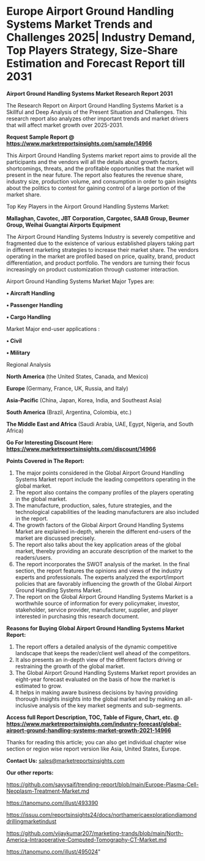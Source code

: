 # Europe Airport Ground Handling Systems Market Trends and Challenges 2025| Industry Demand, Top Players Strategy, Size-Share Estimation and Forecast Report till 2031

<strong>Airport Ground Handling Systems Market Research Report 2031</strong>

The Research Report on Airport Ground Handling Systems Market is a Skillful and Deep Analysis of the Present Situation and Challenges. This research report also analyzes other important trends and market drivers that will affect market growth over 2025-2031.

<strong>Request Sample Report @ <a href=https://www.marketreportsinsights.com/sample/14966>https://www.marketreportsinsights.com/sample/14966</a></strong>

This Airport Ground Handling Systems market report aims to provide all the participants and the vendors will all the details about growth factors, shortcomings, threats, and the profitable opportunities that the market will present in the near future. The report also features the revenue share, industry size, production volume, and consumption in order to gain insights about the politics to contest for gaining control of a large portion of the market share.

Top Key Players in the Airport Ground Handling Systems Market:

<strong>Mallaghan, Cavotec, JBT Corporation, Cargotec, SAAB Group, Beumer Group, Weihai Guangtai Airports Equipment</strong>

The Airport Ground Handling Systems Industry is severely competitive and fragmented due to the existence of various established players taking part in different marketing strategies to increase their market share. The vendors operating in the market are profiled based on price, quality, brand, product differentiation, and product portfolio. The vendors are turning their focus increasingly on product customization through customer interaction.

Airport Ground Handling Systems Market Major Types are:

<strong>• Aircraft Handling

• Passenger Handling

• Cargo Handling</strong>

Market Major end-user applications :

<strong>• Civil

• Military</strong>

Regional Analysis

</u><strong><b>North America</b></strong> (the United States, Canada, and Mexico)

<strong><b>Europe </b></strong>(Germany, France, UK, Russia, and Italy)

<strong><b>Asia-Pacific</b></strong> (China, Japan, Korea, India, and Southeast Asia)

<strong><b>South America</b></strong> (Brazil, Argentina, Colombia, etc.)

<strong><b>The Middle East and Africa</b></strong> (Saudi Arabia, UAE, Egypt, Nigeria, and South Africa)

<strong>Go For Interesting Discount Here: <a href=https://www.marketreportsinsights.com/discount/14966>https://www.marketreportsinsights.com/discount/14966</a></strong>

<strong>Points Covered in The Report:</strong>
<ol>
  <li>The major points considered in the Global Airport Ground Handling Systems Market report include the leading competitors operating in the global market.</li>
  <li>The report also contains the company profiles of the players operating in the global market.</li>
  <li>The manufacture, production, sales, future strategies, and the technological capabilities of the leading manufacturers are also included in the report.</li>
  <li>The growth factors of the Global Airport Ground Handling Systems Market are explained in-depth, wherein the different end-users of the market are discussed precisely.</li>
  <li>The report also talks about the key application areas of the global market, thereby providing an accurate description of the market to the readers/users.</li>
  <li>The report incorporates the SWOT analysis of the market. In the final section, the report features the opinions and views of the industry experts and professionals. The experts analyzed the export/import policies that are favorably influencing the growth of the Global Airport Ground Handling Systems Market.</li>
  <li>The report on the Global Airport Ground Handling Systems Market is a worthwhile source of information for every policymaker, investor, stakeholder, service provider, manufacturer, supplier, and player interested in purchasing this research document.</li>
</ol>
<strong>Reasons for Buying Global Airport Ground Handling Systems Market Report:</strong>

<ol>
  <li>The report offers a detailed analysis of the dynamic competitive landscape that keeps the reader/client well ahead of the competitors.</li>
  <li>It also presents an in-depth view of the different factors driving or restraining the growth of the global market.</li>
  <li>The Global Airport Ground Handling Systems Market report provides an eight-year forecast evaluated on the basis of how the market is estimated to grow.</li>
  <li>It helps in making aware business decisions by having providing thorough insights insights into the global market and by making an all-inclusive analysis of the key market segments and sub-segments.</li>
</ol>
<strong>Access full Report Description, TOC, Table of Figure, Chart, etc. @ <a href=https://www.marketreportsinsights.com/industry-forecast/global-airport-ground-handling-systems-market-growth-2021-14966>https://www.marketreportsinsights.com/industry-forecast/global-airport-ground-handling-systems-market-growth-2021-14966</a></strong>


Thanks for reading this article; you can also get individual chapter wise section or region wise report version like Asia, United States, Europe.

<strong>Contact Us:</strong>
sales@marketreportsinsights.com

<strong>Our other reports:</strong>

<a href=https://github.com/sayysaif/trending-report/blob/main/Europe-Plasma-Cell-Neoplasm-Treatment-Market.md>https://github.com/sayysaif/trending-report/blob/main/Europe-Plasma-Cell-Neoplasm-Treatment-Market.md</a>

<a href=https://tanomuno.com/illust/493390>https://tanomuno.com/illust/493390</a>

<a href=https://issuu.com/reportsinsights24/docs/northamericaexplorationdiamonddrillingmarketindust>https://issuu.com/reportsinsights24/docs/northamericaexplorationdiamonddrillingmarketindust</a>

<a href=https://github.com/vijaykumar207/marketing-trands/blob/main/North-America-Intraoperative-Computed-Tomography-CT-Market.md>https://github.com/vijaykumar207/marketing-trands/blob/main/North-America-Intraoperative-Computed-Tomography-CT-Market.md</a>

<a href=https://tanomuno.com/illust/495024>https://tanomuno.com/illust/495024</a>"

